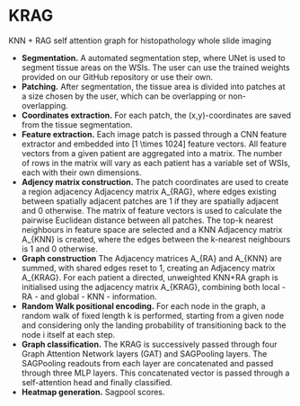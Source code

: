 # KRAG
 KNN + RAG self attention graph for histopathology whole slide imaging
 
<ul>
<li><strong>Segmentation.</strong> A automated segmentation step, where UNet is used to segment tissue areas on the WSIs. The user can use the trained weights provided on our GitHub repository or use their own.</li>

<li><strong>Patching.</strong> After segmentation, the tissue area is divided into patches at a size chosen by the user, which can be overlapping or non-overlapping.</li>

<li><strong>Coordinates extraction.</strong> For each patch, the (x,y)-coordinates are saved from the tissue segmentation.</li>

<li><strong>Feature extraction.</strong> Each image patch is passed through a CNN feature extractor and embedded into <span class="math inline">[1 \times 1024]</span> feature vectors. All feature vectors from a given patient are aggregated into a matrix. The number of rows in the matrix will vary as each patient has a variable set of WSIs, each with their own dimensions.</li>

<li><strong>Adjency matrix construction.</strong> The patch coordinates are used to create a region adjacency Adjacency matrix A_{RAG}, where edges existing between spatially adjacent patches are 1 if they are spatially adjacent and 0 otherwise. The matrix of feature vectors is used to calculate the pairwise Euclidean distance between all patches. The top-k nearest neighbours in feature space are selected and a KNN Adjacency matrix A_{KNN} is created, where the edges between the k-nearest neighbours is 1 and 0 otherwise.</li>

<li><strong>Graph construction</strong> The Adjacency matrices A_{RA} and A_{KNN} are summed, with shared edges reset to 1, creating an Adjacency matrix A_{KRAG}. For each patient a directed, unweighted KNN+RA graph is initialised using the adjacency matrix A_{KRAG}, combining both local - RA - and global - KNN - information.</li>

<li><strong>Random Walk positional encoding.</strong> For each node in the graph, a random walk of fixed length k is performed, starting from a given node and considering only the landing probability of transitioning back to the node i itself at each step.</li>

<li><strong>Graph classification.</strong> The KRAG is successively passed through four Graph Attention Network layers (GAT) and SAGPooling layers. The SAGPooling readouts from each layer are concatenated and passed through three MLP layers. This concatenated vector is passed through a self-attention head and finally classified.</li>

<li><strong>Heatmap generation.</strong> Sagpool scores.</li>
</ul>
